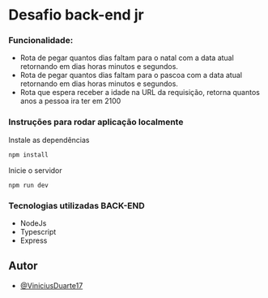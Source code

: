# Desafio back-end jr

### Funcionalidade:

- Rota de pegar quantos dias faltam para o natal com a data atual retornando em dias horas minutos e segundos. 
- Rota de pegar quantos dias faltam para o pascoa com a data atual retornando em dias horas minutos e segundos.
- Rota que espera receber a idade na URL da requisição, retorna quantos anos a pessoa ira ter em 2100

### Instruções para rodar aplicação localmente

Instale as dependências

```bash
npm install
```

Inicie o servidor

```
npm run dev
```

### Tecnologias utilizadas BACK-END

- NodeJs
- Typescript
- Express

## Autor

- [@ViniciusDuarte17](https://github.com/ViniciusDuarte17)
